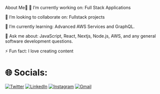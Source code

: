 About Me💫
🔭 I’m currently working on:
Full Stack Applications

👯 I’m looking to collaborate on:
Fullstack projects

🌱 I’m currently learning:
Advanced AWS Services and GraphQL.

💬 Ask me about:
JavaScript, React, Nextjs, Node.js, AWS, and any general software development questions.

⚡ Fun fact:
I love creating content

# 🌐 Socials:

[![Twitter](https://img.shields.io/badge/Twitter-1DA1F2?style=for-the-badge&logo=twitter&logoColor=white)](https://x.com/Akshansh151894?s=09)
[![LinkedIn](https://img.shields.io/badge/LinkedIn-0077B5?style=for-the-badge&logo=linkedin&logoColor=white)](https://www.linkedin.com/in/akshansh-verma-b88082293)
[![Instagram](https://img.shields.io/badge/Instagram-E4405F?style=for-the-badge&logo=instagram&logoColor=white)](https://www.instagram.com/_bakchod.developer_?igsh=MXBrcm5leWwwdDkwNg==)
[![Gmail](https://img.shields.io/badge/Gmail-D14836?style=for-the-badge&logo=gmail&logoColor=white)](mailto:akshanshverma53@gmail.com)
